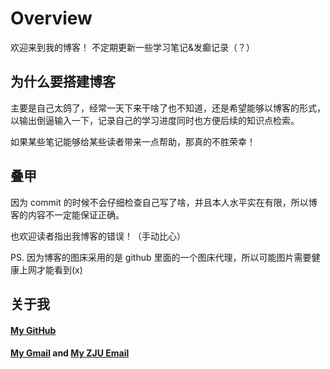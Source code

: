 # Overview

欢迎来到我的博客！
不定期更新一些学习笔记&发癫记录（？）

## 为什么要搭建博客
主要是自己太鸽了，经常一天下来干啥了也不知道，还是希望能够以博客的形式，以输出倒逼输入一下，记录自己的学习进度同时也方便后续的知识点检索。

如果某些笔记能够给某些读者带来一点帮助，那真的不胜荣幸！

## 叠甲
因为 commit 的时候不会仔细检查自己写了啥，并且本人水平实在有限，所以博客的内容不一定能保证正确。

也欢迎读者指出我博客的错误！（手动比心）

PS. 因为博客的图床采用的是 github 里面的一个图床代理，所以可能图片需要健康上网才能看到(x)

## 关于我
####  [My GitHub](https://github.com/Clovers2333)

####  [My Gmail](mailto:clovers2333@gmail.com)   and [My ZJU Email](mailto:clovers233@zju.edu.cn)